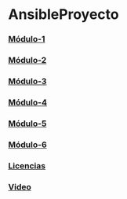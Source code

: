 # AnsibleProyecto
### [Módulo-1](https://github.com/danielocabrera790/AnsibleProyecto/blob/main/modulo1.md)
### [Módulo-2]()
### [Módulo-3]()
### [Módulo-4]()
### [Módulo-5]()
### [Módulo-6]()
### [Licencias]()
### [Video]()
